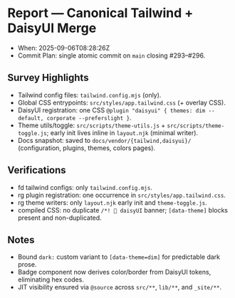 # Report — Canonical Tailwind + DaisyUI Merge

- When: 2025-09-06T08:28:26Z
- Commit Plan: single atomic commit on `main` closing #293–#296.

## Survey Highlights

- Tailwind config files: `tailwind.config.mjs` (only).
- Global CSS entrypoints: `src/styles/app.tailwind.css` (+ overlay CSS).
- DaisyUI registration: one CSS `@plugin "daisyui" { themes: dim --default, corporate --preferslight }`.
- Theme utils/toggle: `src/scripts/theme-utils.js` + `src/scripts/theme-toggle.js`; early init lives inline in `layout.njk` (minimal writer).
- Docs snapshot: saved to `docs/vendor/{tailwind,daisyui}/` (configuration, plugins, themes, colors pages).

## Verifications

- fd tailwind configs: only `tailwind.config.mjs`.
- rg plugin registration: one occurrence in `src/styles/app.tailwind.css`.
- rg theme writers: only `layout.njk` early init and `theme-toggle.js`.
- compiled CSS: no duplicate `/*! 🌼 daisyUI` banner; `[data-theme]` blocks present and non-duplicated.

## Notes

- Bound `dark:` custom variant to `[data-theme=dim]` for predictable dark prose.
- Badge component now derives color/border from DaisyUI tokens, eliminating hex codes.
- JIT visibility ensured via `@source` across `src/**`, `lib/**`, and `_site/**`.

